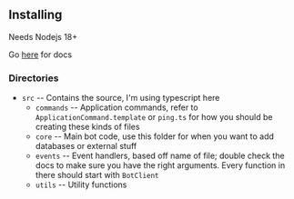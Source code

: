 ## Installing
Needs Nodejs 18+

Go [here](https://abal.moe/Eris/docs/0.17.2/getting-started) for docs

### Directories
* `src` -- Contains the source, I'm using typescript here
    * `commands` -- Application commands, refer to `ApplicationCommand.template` or `ping.ts` for how you should be creating these kinds of files
    * `core` -- Main bot code, use this folder for when you want to add databases or external stuff
    * `events` -- Event handlers, based off name of file; double check the docs to make sure you have the right arguments. Every function in there should start with `BotClient`
    * `utils` -- Utility functions